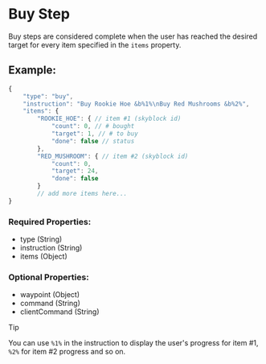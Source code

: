 # Buy Step
Buy steps are considered complete when the user has reached the desired target for every item specified in the ``items`` property.

## Example:
```js
{
    "type": "buy",
    "instruction": "Buy Rookie Hoe &b%1%\nBuy Red Mushrooms &b%2%",
    "items": {
        "ROOKIE_HOE": { // item #1 (skyblock id)
            "count": 0, // # bought
            "target": 1, // # to buy
            "done": false // status
        },
        "RED_MUSHROOM": { // item #2 (skyblock id)
            "count": 0,
            "target": 24,
            "done": false
        }
        // add more items here...
}
```
### Required Properties:
- type (String)
- instruction (String)
- items (Object)

### Optional Properties:
- waypoint (Object)
- command (String)
- clientCommand (String)

> [!TIP]
> You can use ``%1%`` in the instruction to display the user's progress for item #1, ``%2%`` for item #2 progress and so on.

